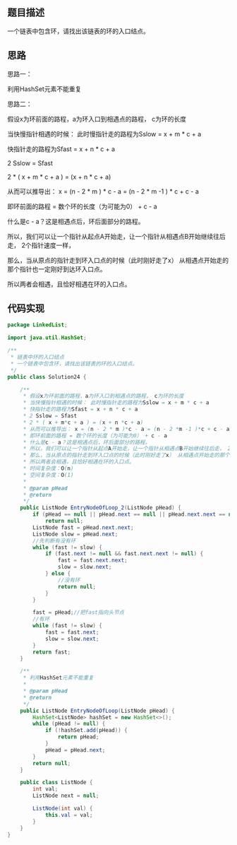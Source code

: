 ## 题目描述
一个链表中包含环，请找出该链表的环的入口结点。

## 思路
思路一：

利用HashSet元素不能重复

思路二：

假设x为环前面的路程，a为环入口到相遇点的路程， c为环的长度

当快慢指针相遇的时候： 此时慢指针走的路程为Sslow = x + m * c + a

快指针走的路程为Sfast = x + n * c + a

2 Sslow = Sfast

2 * ( x + m * c + a ) = (x + n * c + a)

从而可以推导出： x = (n - 2 * m ) * c - a = (n - 2 * m -1 ) * c + c - a

即环前面的路程 = 数个环的长度（为可能为0） + c - a

什么是c - a？这是相遇点后，环后面部分的路程。

所以，我们可以让一个指针从起点A开始走，让一个指针从相遇点B开始继续往后走， 2个指针速度一样，

那么，当从原点的指针走到环入口点的时候（此时刚好走了x） 从相遇点开始走的那个指针也一定刚好到达环入口点。

所以两者会相遇，且恰好相遇在环的入口点。

## 代码实现
```Java
package LinkedList;

import java.util.HashSet;

/**
 * 链表中环的入口结点
 * 一个链表中包含环，请找出该链表的环的入口结点。
 */
public class Solution24 {

    /**
     * 假设x为环前面的路程，a为环入口到相遇点的路程， c为环的长度
     * 当快慢指针相遇的时候： 此时慢指针走的路程为Sslow = x + m * c + a
     * 快指针走的路程为Sfast = x + n * c + a
     * 2 Sslow = Sfast
     * 2 * ( x + m*c + a ) = (x + n *c + a)
     * 从而可以推导出： x = (n - 2 * m )*c - a = (n - 2 *m -1 )*c + c - a
     * 即环前面的路程 = 数个环的长度（为可能为0） + c - a
     * 什么是c - a？这是相遇点后，环后面部分的路程。
     * 所以，我们可以让一个指针从起点A开始走，让一个指针从相遇点B开始继续往后走， 2个指针速度一样，
     * 那么，当从原点的指针走到环入口点的时候（此时刚好走了x） 从相遇点开始走的那个指针也一定刚好到达环入口点。
     * 所以两者会相遇，且恰好相遇在环的入口点。
     * 时间复杂度：O(n)
     * 空间复杂度：O(1)
     *
     * @param pHead
     * @return
     */
    public ListNode EntryNodeOfLoop_2(ListNode pHead) {
        if (pHead == null || pHead.next == null || pHead.next.next == null)
            return null;
        ListNode fast = pHead.next.next;
        ListNode slow = pHead.next;
        //先判断有没有环
        while (fast != slow) {
            if (fast.next != null && fast.next.next != null) {
                fast = fast.next.next;
                slow = slow.next;
            } else {
                //没有环
                return null;
            }
        }

        fast = pHead;//把fast指向头节点
        //有环
        while (fast != slow) {
            fast = fast.next;
            slow = slow.next;
        }
        return fast;
    }

    /**
     * 利用HashSet元素不能重复
     *
     * @param pHead
     * @return
     */
    public ListNode EntryNodeOfLoop(ListNode pHead) {
        HashSet<ListNode> hashSet = new HashSet<>();
        while (pHead != null) {
            if (!hashSet.add(pHead)) {
                return pHead;
            }
            pHead = pHead.next;
        }
        return null;
    }

    public class ListNode {
        int val;
        ListNode next = null;

        ListNode(int val) {
            this.val = val;
        }
    }
}

```